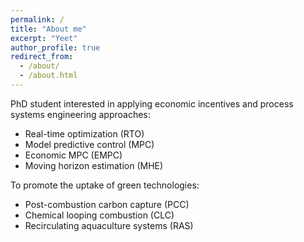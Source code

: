 ```yaml
---
permalink: /
title: "About me"
excerpt: "Yeet"
author_profile: true
redirect_from: 
  - /about/
  - /about.html
---
```


PhD student interested in applying economic incentives and process systems engineering approaches:
- Real-time optimization (RTO)
- Model predictive control (MPC)
- Economic MPC (EMPC)
- Moving horizon estimation (MHE)
 
 To promote the uptake of green technologies:
 - Post-combustion carbon capture (PCC)
 - Chemical looping combustion (CLC)
 - Recirculating aquaculture systems (RAS)
